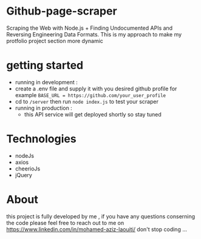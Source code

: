 # Github-page-scraper 
Scraping the Web with Node.js + Finding Undocumented APIs and Reversing Engineering Data Formats.
This is my approach to make my protfolio project section more dynamic 
# getting started
* running in development :
 * create a .env file and supply it with you desired github profile for example `BASE_URL = https://github.com/your_user_profile`
 * cd to `/server` then run `node index.js` to test your scraper 
* running in production : 
  - this API service will get deployed shortly so stay tuned 
# Technologies 
- nodeJs
- axios
- cheerioJs
- jQuery
# About 
this project is fully developed by me , if you have any questions conserning the code please feel free to reach out to me on https://www.linkedin.com/in/mohamed-aziz-laouiti/ 
don't stop coding ...
